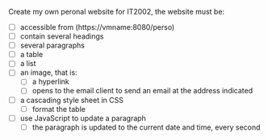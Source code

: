 Create my own peronal website for IT2002, the website must be:  

- [ ] accessible from (https://vmname:8080/perso)  
- [ ] contain several headings  
- [ ] several paragraphs 
- [ ] a table
- [ ] a list
- [ ] an image, that is:
  - [ ] a hyperlink
  - [ ] opens to the email client to send an email at the address indicated  
- [ ] a cascading style sheet in CSS 
  - [ ] format the table 
- [ ] use JavaScript to update a paragraph 
  - [ ] the paragraph is updated to the current date and time, every second  